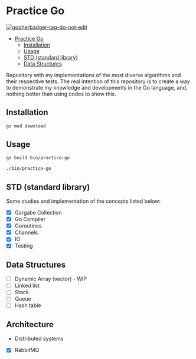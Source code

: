 
# Practice Go
<a href='https://github.com/jpoles1/gopherbadger' target='_blank'>![gopherbadger-tag-do-not-edit](https://img.shields.io/badge/Go%20Coverage-67%25-brightgreen.svg?longCache=true&style=flat)</a>

- [Practice Go](#practice-go)
  - [Installation](#installation)
  - [Usage](#usage)
  - [STD (standard library)](#std-standard-library)
  - [Data Structures](#data-structures)


Repository with my implementations of the most diverse algorithms and their respective tests. The real intention of this repository is to create a way to demonstrate my knowledge and developments in the Go language, and, nothing better than using codes to show this.

## Installation

```bash
go mod download
```

## Usage

```bash
go build bin/practice-go

./bin/practice-go
```
## STD (standard library)

Some studies and implementation of the concepts listed below:

- [x] Gargabe Collection
- [x] Go Compiler
- [x] Goroutines
- [x] Channels
- [x] IO
- [x] Testing

## Data Structures

- [ ] Dynamic Array (vector) - WIP
- [ ] Linked list
- [ ] Stack
- [ ] Queue
- [ ] Hash table

## Architecture

* Distributed systems
- [x] RabbitMQ